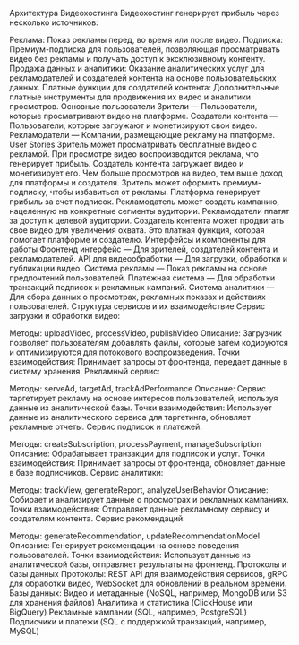 Архитектура Видеохостинга
Видеохостинг генерирует прибыль через несколько источников:

Реклама: Показ рекламы перед, во время или после видео.
Подписка: Премиум-подписка для пользователей, позволяющая просматривать видео без рекламы и получать доступ к эксклюзивному контенту.
Продажа данных и аналитики: Оказание аналитических услуг для рекламодателей и создателей контента на основе пользовательских данных.
Платные функции для создателей контента: Дополнительные платные инструменты для продвижения их видео и аналитики просмотров.
Основные пользователи
Зрители — Пользователи, которые просматривают видео на платформе.
Создатели контента — Пользователи, которые загружают и монетизируют свои видео.
Рекламодатели — Компании, размещающие рекламу на платформе.
User Stories
Зритель может просматривать бесплатные видео с рекламой. При просмотре видео воспроизводится реклама, что генерирует прибыль.
Создатель контента загружает видео и монетизирует его. Чем больше просмотров на видео, тем выше доход для платформы и создателя.
Зритель может оформить премиум-подписку, чтобы избавиться от рекламы. Платформа генерирует прибыль за счет подписок.
Рекламодатель может создать кампанию, нацеленную на конкретные сегменты аудитории. Рекламодатели платят за доступ к целевой аудитории.
Создатель контента может продвигать свое видео для увеличения охвата. Это платная функция, которая помогает платформе и создателю.
Интерфейсы и компоненты для работы
Фронтенд интерфейс — Для зрителей, создателей контента и рекламодателей.
API для видеообработки — Для загрузки, обработки и публикации видео.
Система рекламы — Показ рекламы на основе предпочтений пользователей.
Платежная система — Для обработки транзакций подписок и рекламных кампаний.
Система аналитики — Для сбора данных о просмотрах, рекламных показах и действиях пользователей.
Структура сервисов и их взаимодействие
Сервис загрузки и обработки видео:

Методы: uploadVideo, processVideo, publishVideo
Описание: Загрузчик позволяет пользователям добавлять файлы, которые затем кодируются и оптимизируются для потокового воспроизведения.
Точки взаимодействия: Принимает запросы от фронтенда, передает данные в систему хранения.
Рекламный сервис:

Методы: serveAd, targetAd, trackAdPerformance
Описание: Сервис таргетирует рекламу на основе интересов пользователей, используя данные из аналитической базы.
Точки взаимодействия: Использует данные из аналитического сервиса для таргетинга, обновляет рекламные отчеты.
Сервис подписок и платежей:

Методы: createSubscription, processPayment, manageSubscription
Описание: Обрабатывает транзакции для подписок и услуг.
Точки взаимодействия: Принимает запросы от фронтенда, обновляет данные в базе подписчиков.
Сервис аналитики:

Методы: trackView, generateReport, analyzeUserBehavior
Описание: Собирает и анализирует данные о просмотрах и рекламных кампаниях.
Точки взаимодействия: Отправляет данные рекламному сервису и создателям контента.
Сервис рекомендаций:

Методы: generateRecommendation, updateRecommendationModel
Описание: Генерирует рекомендации на основе поведения пользователей.
Точки взаимодействия: Использует данные из аналитической базы, отправляет результаты на фронтенд.
Протоколы и базы данных
Протоколы: REST API для взаимодействия сервисов, gRPC для обработки видео, WebSocket для обновлений в реальном времени.
Базы данных:
Видео и метаданные (NoSQL, например, MongoDB или S3 для хранения файлов)
Аналитика и статистика (ClickHouse или BigQuery)
Рекламные кампании (SQL, например, PostgreSQL)
Подписчики и платежи (SQL с поддержкой транзакций, например, MySQL)
